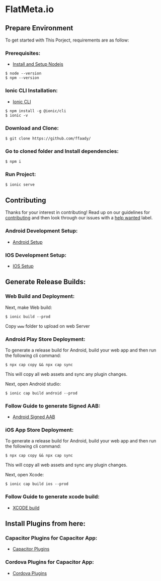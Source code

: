# FlatMeta.io

## Prepare Environment
To get started with This Porject, requirements are as follow:

### Prerequisites:

- [Install and Setup Nodejs](https://nodejs.org/en/)
```
$ node --version
$ npm --version
```

### Ionic CLI Installation:

- [Ionic CLI](https://ionicframework.com/docs/cli)
```
$ npm install -g @ionic/cli
$ ionic -v 
```

### Download and Clone: 

```
$ git clone https://github.com/ffaady/
```

### Go to cloned folder and Install dependencies:

```
$ npm i
```

### Run Project:

```
$ ionic serve
```

## Contributing

Thanks for your interest in contributing! Read up on our guidelines for
[contributing](https://github.com/ffaady/flatmeta.io/blob/main/.github/CODE_OF_CONDUCT.md)
and then look through our issues with a [help wanted](ttps://github.com/ffaady/flatmeta.io/issues?q=is%3Aopen+is%3Aissue+label%3A%22help+wanted%22)
label.



### Android Development Setup:

- [Android Setup](https://ionicframework.com/docs/developing/android)

### IOS Development Setup:

- [IOS Setup](https://ionicframework.com/docs/developing/ios)

## Generate Release Builds:

### Web Build and Deployment:

Next, make Web build:

```$ ionic build --prod ```

Copy `www` folder to upload on web Server

### Android Play Store Deployment:

To generate a release build for Android, build your web app and then run the following cli command:

```$ npx cap copy && npx cap sync```

This will copy all web assets and sync any plugin changes.

Next, open Android studio:

```$ ionic cap build android --prod```

### Follow Guide to generate Signed AAB:
- [Android Signed AAB](https://ionicframework.com/docs/deployment/play-store#signing-an-apk)

### iOS App Store Deployment:

To generate a release build for Android, build your web app and then run the following cli command:

```$ npx cap copy && npx cap sync```

This will copy all web assets and sync any plugin changes.

Next, open Xcode:

```$ ionic cap build ios --prod```

### Follow Guide to generate xcode build:
- [XCODE build](https://ionicframework.com/docs/deployment/app-store)


## Install Plugins from here:

### Capacitor Plugins for Capacitor App:

- [Capacitor Plugins](https://capacitorjs.com/docs/plugins)

### Cordova Plugins for Capacitor App:

- [Cordova Plugins](https://ionicframework.com/docs/native)

